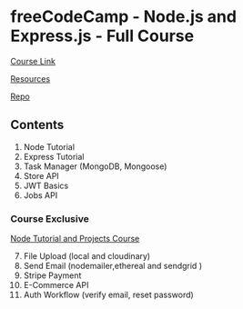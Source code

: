 # freeCodeCamp - Node.js and Express.js - Full Course

[Course Link](https://youtu.be/Oe421EPjeBE)

[Resources](https://course-api.com/)

[Repo](https://github.com/john-smilga/node-express-course)

## Contents

1. Node Tutorial
2. Express Tutorial
3. Task Manager (MongoDB, Mongoose)
4. Store API
5. JWT Basics
6. Jobs API

### Course Exclusive

[Node Tutorial and Projects Course](https://www.udemy.com/course/nodejs-tutorial-and-projects-course/?referralCode=E94792BEAE9ADD204BC7)

7. File Upload (local and cloudinary)
8. Send Email (nodemailer,ethereal and sendgrid )
9. Stripe Payment
10. E-Commerce API
11. Auth Workflow (verify email, reset password)
